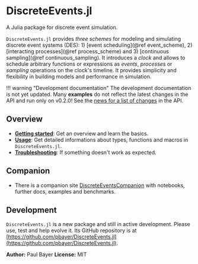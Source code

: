 # DiscreteEvents.jl

A Julia package for discrete event simulation.

`DiscreteEvents.jl` provides *three schemes* for modeling and simulating discrete event systems (DES): 1) [event scheduling](@ref event_scheme), 2) [interacting processes](@ref process_scheme) and 3) [continuous sampling](@ref continuous_sampling). It introduces a *clock* and allows to schedule arbitrary  functions or expressions as *events*, *processes* or *sampling* operations on the clock's timeline. It provides simplicity and flexibility in building models and performance in simulation.

!!! warning "Development documentation"
    The development documentation is not yet updated. Many **examples**
    do not reflect the latest changes in the API and run only on v0.2.0!
    See the [news for a list of changes](news.md) in the API.

## Overview

- [**Getting started**](intro.md): Get an overview and learn the basics.
- [**Usage**](usage.md): Get detailed informations about types, functions and macros in `DiscreteEvents.jl`.
- [**Troubleshooting**](troubleshooting.md): If something doesn't work as expected.

## Companion

- There is a companion site [DiscreteEventsCompanion](https://github.com/pbayer/DiscreteEventsCompanion.jl) with notebooks, further docs, examples and benchmarks.

## Development

`DiscreteEvents.jl` is a new package and still in active development. Please use, test and help  evolve it. Its GitHub repository is at [https://github.com/pbayer/DiscreteEvents.jl](https://github.com/pbayer/DiscreteEvents.jl).

**Author:** Paul Bayer
**License:** MIT
